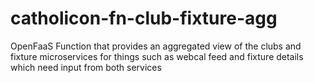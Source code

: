 # catholicon-fn-club-fixture-agg
OpenFaaS Function that provides an aggregated view of the clubs and fixture microservices for things such as webcal feed and fixture details which need input from both services
